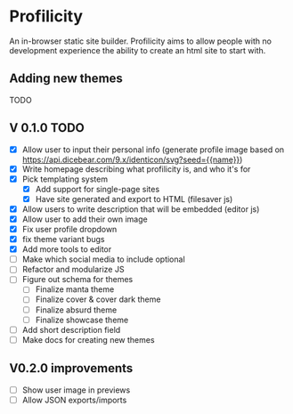 # Profilicity

An in-browser static site builder. Profilicity aims to allow people with no development experience the ability to create an html site to start with.

## Adding new themes

TODO

## V 0.1.0 TODO

- [x] Allow user to input their personal info (generate profile image based on https://api.dicebear.com/9.x/identicon/svg?seed={{name}})
- [x] Write homepage describing what profilicity is, and who it's for
- [x] Pick templating system
  - [x] Add support for single-page sites
  - [x] Have site generated and export to HTML (filesaver js)
- [x] Allow users to write description that will be embedded (editor js)
- [x] Allow user to add their own image
- [x] Fix user profile dropdown
- [x] fix theme variant bugs
- [x] Add more tools to editor
- [ ] Make which social media to include optional
- [ ] Refactor and modularize JS
- [ ] Figure out schema for themes
  - [ ] Finalize manta theme
  - [ ] Finalize cover & cover dark theme
  - [ ] Finalize absurd theme
  - [ ] Finalize showcase theme
- [ ] Add short description field
- [ ] Make docs for creating new themes

## V0.2.0 improvements

- [ ] Show user image in previews
- [ ] Allow JSON exports/imports
